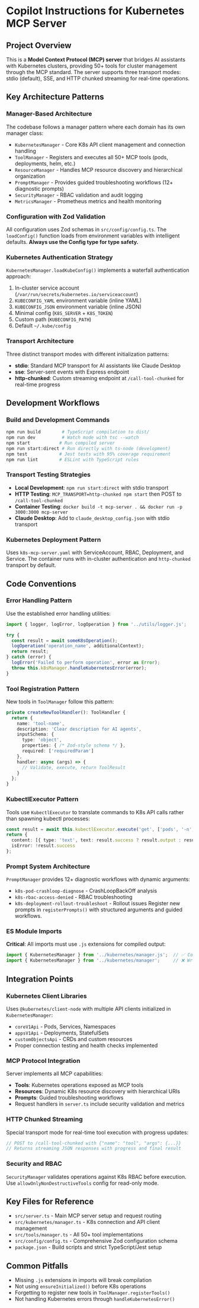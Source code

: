 # Copilot Instructions for Kubernetes MCP Server

## Project Overview
This is a **Model Context Protocol (MCP) server** that bridges AI assistants with Kubernetes clusters, providing 50+ tools for cluster management through the MCP standard. The server supports three transport modes: stdio (default), SSE, and HTTP chunked streaming for real-time operations.

## Key Architecture Patterns

### Manager-Based Architecture
The codebase follows a manager pattern where each domain has its own manager class:
- `KubernetesManager` - Core K8s API client management and connection handling
- `ToolManager` - Registers and executes all 50+ MCP tools (pods, deployments, helm, etc.)
- `ResourceManager` - Handles MCP resource discovery and hierarchical organization
- `PromptManager` - Provides guided troubleshooting workflows (12+ diagnostic prompts)
- `SecurityManager` - RBAC validation and audit logging
- `MetricsManager` - Prometheus metrics and health monitoring

### Configuration with Zod Validation
All configuration uses Zod schemas in `src/config/config.ts`. The `loadConfig()` function loads from environment variables with intelligent defaults. **Always use the Config type for type safety.**

### Kubernetes Authentication Strategy
`KubernetesManager.loadKubeConfig()` implements a waterfall authentication approach:
1. In-cluster service account (`/var/run/secrets/kubernetes.io/serviceaccount`)
2. `KUBECONFIG_YAML` environment variable (inline YAML)
3. `KUBECONFIG_JSON` environment variable (inline JSON)
4. Minimal config (`K8S_SERVER` + `K8S_TOKEN`)
5. Custom path (`KUBECONFIG_PATH`)
6. Default `~/.kube/config`

### Transport Architecture
Three distinct transport modes with different initialization patterns:
- **stdio**: Standard MCP transport for AI assistants like Claude Desktop
- **sse**: Server-sent events with Express endpoint  
- **http-chunked**: Custom streaming endpoint at `/call-tool-chunked` for real-time progress

## Development Workflows

### Build and Development Commands
```bash
npm run build        # TypeScript compilation to dist/
npm run dev          # Watch mode with tsc --watch
npm start           # Run compiled server
npm run start:direct # Run directly with ts-node (development)
npm test            # Jest tests with 95% coverage requirement
npm run lint        # ESLint with TypeScript rules
```

### Transport Testing Strategies
- **Local Development**: `npm run start:direct` with stdio transport
- **HTTP Testing**: `MCP_TRANSPORT=http-chunked npm start` then POST to `/call-tool-chunked`
- **Container Testing**: `docker build -t mcp-server . && docker run -p 3000:3000 mcp-server`
- **Claude Desktop**: Add to `claude_desktop_config.json` with stdio transport

### Kubernetes Deployment Pattern
Uses `k8s-mcp-server.yaml` with ServiceAccount, RBAC, Deployment, and Service. The container runs with in-cluster authentication and `http-chunked` transport by default.

## Code Conventions

### Error Handling Pattern
Use the established error handling utilities:
```typescript
import { logger, logError, logOperation } from '../utils/logger.js';

try {
  const result = await someK8sOperation();
  logOperation('operation_name', additionalContext);
  return result;
} catch (error) {
  logError('Failed to perform operation', error as Error);
  throw this.k8sManager.handleKubernetesError(error);
}
```

### Tool Registration Pattern
New tools in `ToolManager` follow this pattern:
```typescript
private createNewToolHandler(): ToolHandler {
  return {
    name: 'tool-name',
    description: 'Clear description for AI agents',
    inputSchema: {
      type: 'object',
      properties: { /* Zod-style schema */ },
      required: ['requiredParam']
    },
    handler: async (args) => {
      // Validate, execute, return ToolResult
    }
  };
}
```

### KubectlExecutor Pattern
Tools use `KubectlExecutor` to translate commands to K8s API calls rather than spawning kubectl processes:
```typescript
const result = await this.kubectlExecutor.execute('get', ['pods', '-n', namespace]);
return {
  content: [{ type: 'text', text: result.success ? result.output : result.error }],
  isError: !result.success
};
```

### Prompt System Architecture
`PromptManager` provides 12+ diagnostic workflows with dynamic arguments:
- `k8s-pod-crashloop-diagnose` - CrashLoopBackOff analysis
- `k8s-rbac-access-denied` - RBAC troubleshooting
- `k8s-deployment-rollout-troubleshoot` - Rollout issues
Register new prompts in `registerPrompts()` with structured arguments and guided workflows.

### ES Module Imports
**Critical**: All imports must use `.js` extensions for compiled output:
```typescript
import { KubernetesManager } from '../kubernetes/manager.js';  // ✅ Correct
import { KubernetesManager } from '../kubernetes/manager';     // ❌ Wrong
```

## Integration Points

### Kubernetes Client Libraries
Uses `@kubernetes/client-node` with multiple API clients initialized in `KubernetesManager`:
- `coreV1Api` - Pods, Services, Namespaces
- `appsV1Api` - Deployments, StatefulSets
- `customObjectsApi` - CRDs and custom resources
- Proper connection testing and health checks implemented

### MCP Protocol Integration
Server implements all MCP capabilities:
- **Tools**: Kubernetes operations exposed as MCP tools
- **Resources**: Dynamic K8s resource discovery with hierarchical URIs
- **Prompts**: Guided troubleshooting workflows
- Request handlers in `server.ts` include security validation and metrics

### HTTP Chunked Streaming
Special transport mode for real-time tool execution with progress updates:
```typescript
// POST to /call-tool-chunked with {"name": "tool", "args": {...}}
// Returns streaming JSON responses with progress and final result
```

### Security and RBAC
`SecurityManager` validates operations against K8s RBAC before execution. Use `allowOnlyNonDestructiveTools` config for read-only mode.

## Key Files for Reference
- `src/server.ts` - Main MCP server setup and request routing
- `src/kubernetes/manager.ts` - K8s connection and API client management
- `src/tools/manager.ts` - All 50+ tool implementations
- `src/config/config.ts` - Comprehensive Zod configuration schema
- `package.json` - Build scripts and strict TypeScript/Jest setup

## Common Pitfalls
- Missing `.js` extensions in imports will break compilation
- Not using `ensureInitialized()` before K8s operations
- Forgetting to register new tools in `ToolManager.registerTools()`
- Not handling Kubernetes errors through `handleKubernetesError()`
